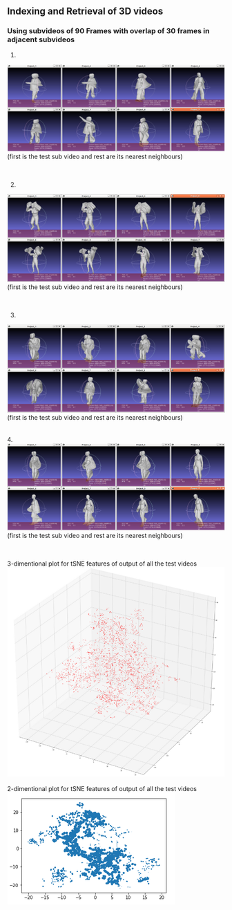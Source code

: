 ## Indexing and Retrieval of 3D videos


### Using subvideos of 90 Frames with overlap of 30 frames in adjacent subvideos

1.
<img src="90_frames_123.png" alt="hi" class="inline"/>
(first is the test sub video and rest are its nearest neighbours)
<br>
<br>
<br>

2.
<img src="90_frames_1234.png" alt="hi" class="inline"/>
(first is the test sub video and rest are its nearest neighbours)
<br>
<br>
<br>

3.
<img src="90_frames_2345.png" alt="hi" class="inline"/>
(first is the test sub video and rest are its nearest neighbours)
<br>
<br>
<br>
4.
<img src="90_frames_3456.png" alt="hi" class="inline"/>
(first is the test sub video and rest are its nearest neighbours)

<br>
<br>
<br>

3-dimentional plot for tSNE features of output of all the test videos
<img src="3D_plot_90_output.png" alt="hi" class="inline"/>
<br>
<br>
2-dimentional plot for tSNE features of output of all the test videos
<img src="2D_plot_90_output.png" alt="hi" class="inline"/>
<br>
<br>
